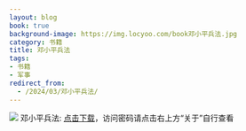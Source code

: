 ```yaml
---
layout: blog
book: true
background-image: https://img.locyoo.com/book邓小平兵法.jpg
category: 书籍
title: 邓小平兵法
tags:
- 书籍
- 军事
redirect_from:
  - /2024/03/邓小平兵法/
---
```

![](https://img.locyoo.com/book邓小平兵法.jpg)
邓小平兵法: <a name = "ref1" href="https://url18.ctfile.com/f/50983618-1353910807-e1a37d?p=3619">点击下载</a>，访问密码请点击右上方“关于”自行查看